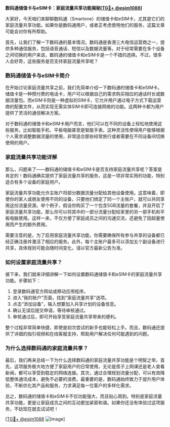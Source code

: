 **数码通储值卡与eSIM卡：家庭流量共享功能揭秘[[TG💪+ @esim1088](https://t.me/s/esim1088)]**

大家好，今天咱们来聊聊数码通（Smartone）的储值卡和eSIM卡，尤其是它们的家庭流量共享功能。如果你是数码通用户，或者正考虑使用他们的服务，这篇文章可能会对你有所帮助。

首先，让我们了解一下数码通的基本情况。数码通是香港三大电信运营商之一，提供多种通信服务，包括语音通话、短信以及数据流量等。对于经常需要在多个设备之间切换的用户来说，数码通的储值卡和eSIM卡是一个不错的选择。不过，很多人会好奇，这些服务是否支持家庭流量共享呢？

### 数码通储值卡与eSIM卡简介

在开始讨论家庭流量共享之前，我们先简单介绍一下数码通的储值卡和eSIM卡。储值卡是一种预付费的电话卡，用户可以根据自己的需求购买相应的通话时长或数据流量包。而eSIM卡则是一种虚拟的SIM卡，它允许用户通过电子方式下载运营商的配置文件，从而实现无需实体SIM卡即可连接网络的功能。这两种卡都为用户提供了灵活的通信解决方案。

对于数码通的储值卡和eSIM卡用户而言，他们可以在不同的设备上轻松地使用这些服务，比如智能手机、平板电脑甚至是智能手表。这种灵活性使得用户能够根据个人需求调整数据流量的使用，非常适合那些经常旅行或者需要在不同设备间切换使用的用户。

### 家庭流量共享功能详解

那么，问题来了——数码通的储值卡和eSIM卡是否支持家庭流量共享呢？答案是肯定的！数码通确实提供了家庭流量共享的服务，这是一项非常实用的功能，特别适合有多个设备的家庭用户。

家庭流量共享功能允许主账户将部分数据流量分配给其他设备使用。这意味着，即使你的家人或朋友使用不同的设备，只要他们绑定了同一个主账户，就可以共同享用这份流量资源。举个例子，假设你购买了一个包含5GB流量的套餐，并且开启了家庭流量共享功能，那么你可以将其中的一部分流量分配给家里的另一部手机和平板电脑使用。这样一来，不仅方便了家庭成员之间的沟通交流，还避免了因超量使用而产生的额外费用。

需要注意的是，为了启用家庭流量共享功能，你需要确保所有参与共享的设备都已经正确注册并激活了相应的服务。此外，每个主账户最多可以添加五个副设备进行共享，具体规则可能会随时间变化，请以官方最新公告为准。

### 如何设置家庭流量共享？

接下来，我们就来详细讲解一下如何设置数码通储值卡和eSIM卡的家庭流量共享功能。步骤如下：

1. 登录数码通官方网站或移动应用程序。
2. 进入“我的账户”页面，找到“家庭流量共享”选项。
3. 点击“添加设备”，输入想要加入共享计划的设备信息。
4. 确认无误后提交申请，等待审核通过。
5. 审核通过后，即可开始享受家庭流量共享带来的便利。

整个过程非常简单快捷，即使是初次尝试的新手也能轻松上手。而且，数码通还提供了详细的指引视频和在线客服支持，帮助用户解决任何可能遇到的问题。

### 为什么选择数码通的家庭流量共享？

最后，我们再来总结一下为什么选择数码通的家庭流量共享功能是个明智之举。首先，这项服务极大地方便了家庭用户的日常使用，无论是孩子上网课还是老人查看新闻，都可以享受到稳定的网络连接。其次，通过合理规划流量分配，可以有效降低整体通讯成本，避免不必要的浪费。最重要的是，数码通始终致力于提升用户体验，不断优化其产品和服务，力求满足每一位客户的多样化需求。

总之，数码通的储值卡和eSIM卡不仅功能强大，而且贴心周到。特别是家庭流量共享功能，更是让家庭成员之间的互动更加紧密和谐。如果你还没有体验过这项服务，不妨现在就去试试吧！

[[TG💪+ @esim1088](https://t.me/s/esim1088) ![Image](https://i.postimg.cc/4NQfJmqS/Snipaste-2025-05-13-00-14-12.png)]